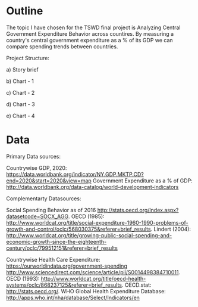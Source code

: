 # Outline

<p> 
  The topic I have chosen for the TSWD final project is Analyzing Central Government Expenditure Behavior across countires.
  By measuring a country's central government expenditure as a % of its GDP we can compare spending trends between countries.
</p>

Project Structure:

a) Story brief

b) Chart - 1

c) Chart - 2

d) Chart - 3

e) Chart - 4 


# Data 

Primary Data sources:

Countrywise GDP, 2020:  https://data.worldbank.org/indicator/NY.GDP.MKTP.CD?end=2020&start=2020&view=map
Government Expenditure as a % of GDP: http://data.worldbank.org/data-catalog/world-development-indicators

Complementarty Datasources:

Social Spending Behavior as of 2016 
http://stats.oecd.org/Index.aspx?datasetcode=SOCX_AGG. OECD (1985): http://www.worldcat.org/title/social-expenditure-1960-1990-problems-of-growth-and-control/oclc/568030375&referer=brief_results. Lindert (2004): http://www.worldcat.org/title/growing-public-social-spending-and-economic-growth-since-the-eighteenth-century/oclc/799512151&referer=brief_results

Countrywise Health Care Expenditure:
https://ourworldindata.org/government-spending
http://www.sciencedirect.com/science/article/pii/S0014498384710011.
OECD (1993): http://www.worldcat.org/title/oecd-health-systems/oclc/868237125&referer=brief_results. 
OECD.stat: http://stats.oecd.org/. WHO Global Health Expenditure Database: http://apps.who.int/nha/database/Select/Indicators/en



